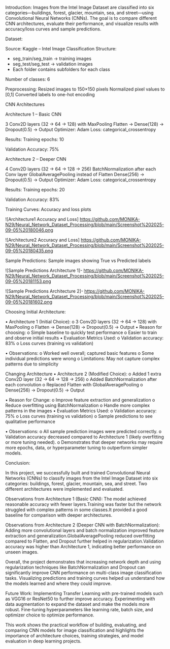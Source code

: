 Introduction:
Images from the Intel Image Dataset are classified into six categories—buildings, forest, glacier, mountain, sea, and street—using Convolutional Neural Networks (CNNs).
The goal is to compare different CNN architectures, evaluate their performance, and visualize results with accuracy/loss curves and sample predictions.

Dataset:

Source: Kaggle – Intel Image Classification
Structure:

- seg_train/seg_train → training images
- seg_test/seg_test → validation images
- Each folder contains subfolders for each class
  
Number of classes: 6

Preprocessing:
Resized images to 150×150 pixels
Normalized pixel values to [0,1]
Converted labels to one-hot encoding

CNN Architectures

Architecture 1 – Basic CNN

3 Conv2D layers (32 → 64 → 128) with MaxPooling
Flatten → Dense(128) → Dropout(0.5) → Output
Optimizer: Adam
Loss: categorical_crossentropy

Results:
Training epochs: 10

Validation Accuracy: 75% 

Architecture 2 – Deeper CNN

4 Conv2D layers (32 → 64 → 128 → 256)
BatchNormalization after each Conv layer
GlobalAveragePooling instead of Flatten
Dense(256) → Dropout(0.5) → Output
Optimizer: Adam
Loss: categorical_crossentropy

Results:
Training epochs: 20

Validation Accuracy: 83% 

Training Curves:
Accuracy and loss plots

![Architecture1 Accuracy and Loss] https://github.com/MONIKA-N29/Neural_Network_Dataset_Processing/blob/main/Screenshot%202025-09-05%20180046.png

![Architecture2 Accuracy and Loss] https://github.com/MONIKA-N29/Neural_Network_Dataset_Processing/blob/main/Screenshot%202025-09-05%20180435.png

Sample Predictions:
Sample images showing True vs Predicted labels

![Sample Predictions Architecture 1]-
https://github.com/MONIKA-N29/Neural_Network_Dataset_Processing/blob/main/Screenshot%202025-09-05%20181153.png

![Sample Predictions Architecture 2]-
https://github.com/MONIKA-N29/Neural_Network_Dataset_Processing/blob/main/Screenshot%202025-09-05%20181602.png

Choosing Initial Architecture:

•	Architecture 1 (Initial Choice):
o	3 Conv2D layers (32 → 64 → 128) with MaxPooling
o	Flatten → Dense(128) → Dropout(0.5) → Output
•	Reason for choosing:
o	Simple baseline to quickly test performance
o	Easier to train and observe initial results
•	Evaluation Metrics Used:
o	Validation accuracy: 83%
o	Loss curves (training vs validation)

•	Observations:
o	Worked well overall; captured basic features
o	Some individual predictions were wrong
o	Limitations: May not capture complex patterns due to simplicity

Changing Architecture
•	Architecture 2 (Modified Choice):
o	Added 1 extra Conv2D layer (32 → 64 → 128 → 256)
o	Added BatchNormalization after each convolution
o	Replaced Flatten with GlobalAveragePooling
o	Dense(256) → Dropout(0.5) → Output

•	Reason for Change:
o	Improve feature extraction and generalization
o	Reduce overfitting using BatchNormalization
o	Handle more complex patterns in the images
•	Evaluation Metrics Used:
o	Validation accuracy: 75%
o	Loss curves (training vs validation)
o	Sample predictions to see qualitative performance

•	Observations:
o	All sample prediction images were predicted correctly.
o	Validation accuracy decreased compared to Architecture 1 (likely overfitting or more tuning needed).
o	Demonstrates that deeper networks may require more epochs, data, or hyperparameter tuning to outperform simpler models.

Conclusion:

In this project, we successfully built and trained Convolutional Neural Networks (CNNs) to classify images from the Intel Image Dataset into six categories: buildings, forest, glacier, mountain, sea, and street. Two different architectures were implemented and evaluated.

Observations from Architecture 1 (Basic CNN):
The model achieved reasonable accuracy with fewer layers.Training was faster but the network struggled with complex patterns in some classes.It provided a good baseline for comparison with deeper architectures.

Observations from Architecture 2 (Deeper CNN with BatchNormalization):
Adding more convolutional layers and batch normalization improved feature extraction and generalization.GlobalAveragePooling reduced overfitting compared to Flatten, and Dropout further helped in regularization.Validation accuracy was higher than Architecture 1, indicating better performance on unseen images.

Overall, the project demonstrates that increasing network depth and using regularization techniques like BatchNormalization and Dropout can significantly improve CNN performance on multi-class image classification tasks. Visualizing predictions and training curves helped us understand how the models learned and where they could improve.

Future Work:
Implementing Transfer Learning with pre-trained models such as VGG16 or ResNet50 to further improve accuracy.
Experimenting with data augmentation to expand the dataset and make the models more robust.
Fine-tuning hyperparameters like learning rate, batch size, and optimizer choice to optimize performance.

This work shows the practical workflow of building, evaluating, and comparing CNN models for image classification and highlights the importance of architecture choices, training strategies, and model evaluation in deep learning projects.
